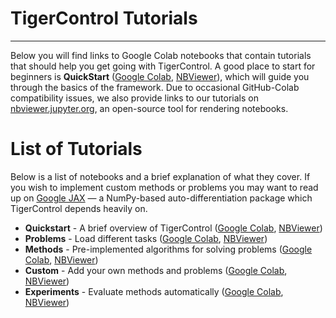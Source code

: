 # TigerControl Tutorials
****************

Below you will find links to Google Colab notebooks that contain tutorials that should help you get going with TigerControl. A good place to start for beginners is **QuickStart** ([Google Colab](https://colab.research.google.com/github/johnhallman/tigercontrol/blob/master/tutorials/notebooks/QuickStart.ipynb), [NBViewer](https://nbviewer.jupyter.org/github/johnhallman/tigercontrol/blob/master/tutorials/notebooks/QuickStart.ipynb)), which will guide you through the basics of the framework. Due to occasional GitHub-Colab compatibility issues, we also provide links to our tutorials on [nbviewer.jupyter.org](https://nbviewer.jupyter.org/), an open-source tool for rendering notebooks.


List of Tutorials
=================

Below is a list of notebooks and a brief explanation of what they cover. If you wish to implement custom methods or problems you may want to read up on [Google JAX](https://github.com/google/jax) — a NumPy-based auto-differentiation package which TigerControl depends heavily on.

- **Quickstart** - A brief overview of TigerControl ([Google Colab](https://colab.research.google.com/github/johnhallman/tigercontrol/blob/master/tutorials/notebooks/QuickStart.ipynb),
[NBViewer](https://nbviewer.jupyter.org/github/johnhallman/tigercontrol/blob/master/tutorials/notebooks/QuickStart.ipynb))
- **Problems** - Load different tasks ([Google Colab](https://colab.research.google.com/github/johnhallman/tigercontrol/blob/master/tutorials/notebooks/Problems.ipynb), [NBViewer](https://nbviewer.jupyter.org/github/johnhallman/tigercontrol/blob/master/tutorials/notebooks/Problems.ipynb))
- **Methods** - Pre-implemented algorithms for solving problems ([Google Colab](https://colab.research.google.com/github/johnhallman/tigercontrol/blob/master/tutorials/notebooks/Methods.ipynb), [NBViewer](https://nbviewer.jupyter.org/github/johnhallman/tigercontrol/blob/master/tutorials/notebooks/Methods.ipynb))
- **Custom** - Add your own methods and problems ([Google Colab](https://colab.research.google.com/github/johnhallman/tigercontrol/blob/master/tutorials/notebooks/Custom.ipynb), [NBViewer](https://nbviewer.jupyter.org/github/johnhallman/tigercontrol/blob/master/tutorials/notebooks/Custom.ipynb))
- **Experiments** - Evaluate methods automatically ([Google Colab](https://colab.research.google.com/github/johnhallman/tigercontrol/blob/master/tutorials/notebooks/Experiments.ipynb), [NBViewer](https://nbviewer.jupyter.org/github/johnhallman/tigercontrol/blob/master/tutorials/notebooks/Experiments.ipynb))
